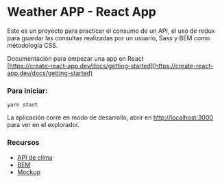 # Weather APP - React App

Este es un proyecto para practicar el consumo de un API, el uso de redux para guardar las consultas realizadas por un usuario, Sass y BEM como métodología CSS.

Documentación para empezar una app en React\
[https://create-react-app.dev/docs/getting-started](https://create-react-app.dev/docs/getting-started)

### Para iniciar:

`yarn start`

La aplicación corre en modo de desarrollo, abrir en [http://localhost:3000](http://localhost:3000) para ver en el explorador.

### Recursos

- [API de clima](https://openweathermap.org/api)
- [BEM](http://getbem.com/introduction/)
- [Mockup](https://www.figma.com/file/hF4QfRPUfPNhZclsjJ3JtP/WeatherApp?node-id=2%3A2)
